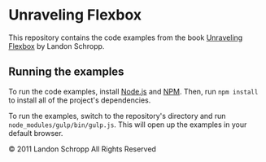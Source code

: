 # Unraveling Flexbox

This repository contains the code examples from the book [Unraveling Flexbox](https://unravelingflexbox.com/) by Landon Schropp.

## Running the examples

To run the code examples, install [Node.js](https://nodejs.org/) and [NPM](https://www.npmjs.com/). Then, run `npm install` to install all of the project's dependencies.

To run the examples, switch to the repository's directory and run `node_modules/gulp/bin/gulp.js`. This will open up the examples in your default browser.

© 2011 Landon Schropp All Rights Reserved

